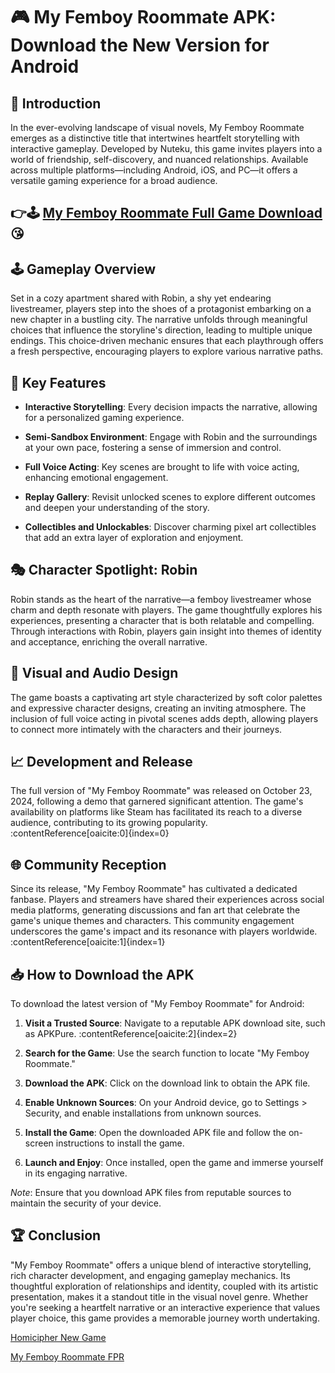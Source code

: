 # 🎮 My Femboy Roommate APK: Download the New Version for Android

## 📖 Introduction

In the ever-evolving landscape of visual novels, My Femboy Roommate emerges as a distinctive title that intertwines heartfelt storytelling with interactive gameplay. Developed by Nuteku, this game invites players into a world of friendship, self-discovery, and nuanced relationships. Available across multiple platforms—including Android, iOS, and PC—it offers a versatile gaming experience for a broad audience.
## 👉🕹️ [My Femboy Roommate Full Game Download](https://apkbine.com/pt/my-femboy-roommate/) 😘

## 🕹️ Gameplay Overview

Set in a cozy apartment shared with Robin, a shy yet endearing livestreamer, players step into the shoes of a protagonist embarking on a new chapter in a bustling city. The narrative unfolds through meaningful choices that influence the storyline's direction, leading to multiple unique endings. This choice-driven mechanic ensures that each playthrough offers a fresh perspective, encouraging players to explore various narrative paths.

## 🎨 Key Features

- **Interactive Storytelling**: Every decision impacts the narrative, allowing for a personalized gaming experience.

- **Semi-Sandbox Environment**: Engage with Robin and the surroundings at your own pace, fostering a sense of immersion and control.

- **Full Voice Acting**: Key scenes are brought to life with voice acting, enhancing emotional engagement.

- **Replay Gallery**: Revisit unlocked scenes to explore different outcomes and deepen your understanding of the story.

- **Collectibles and Unlockables**: Discover charming pixel art collectibles that add an extra layer of exploration and enjoyment.

## 🎭 Character Spotlight: Robin

Robin stands as the heart of the narrative—a femboy livestreamer whose charm and depth resonate with players. The game thoughtfully explores his experiences, presenting a character that is both relatable and compelling. Through interactions with Robin, players gain insight into themes of identity and acceptance, enriching the overall narrative.

## 🎥 Visual and Audio Design

The game boasts a captivating art style characterized by soft color palettes and expressive character designs, creating an inviting atmosphere. The inclusion of full voice acting in pivotal scenes adds depth, allowing players to connect more intimately with the characters and their journeys.

## 📈 Development and Release

The full version of "My Femboy Roommate" was released on October 23, 2024, following a demo that garnered significant attention. The game's availability on platforms like Steam has facilitated its reach to a diverse audience, contributing to its growing popularity. :contentReference[oaicite:0]{index=0}

## 🌐 Community Reception

Since its release, "My Femboy Roommate" has cultivated a dedicated fanbase. Players and streamers have shared their experiences across social media platforms, generating discussions and fan art that celebrate the game's unique themes and characters. This community engagement underscores the game's impact and its resonance with players worldwide. :contentReference[oaicite:1]{index=1}

## 📥 How to Download the APK

To download the latest version of "My Femboy Roommate" for Android:

1. **Visit a Trusted Source**: Navigate to a reputable APK download site, such as APKPure. :contentReference[oaicite:2]{index=2}

2. **Search for the Game**: Use the search function to locate "My Femboy Roommate."

3. **Download the APK**: Click on the download link to obtain the APK file.

4. **Enable Unknown Sources**: On your Android device, go to Settings > Security, and enable installations from unknown sources.

5. **Install the Game**: Open the downloaded APK file and follow the on-screen instructions to install the game.

6. **Launch and Enjoy**: Once installed, open the game and immerse yourself in its engaging narrative.

*Note*: Ensure that you download APK files from reputable sources to maintain the security of your device.

## 🏆 Conclusion

"My Femboy Roommate" offers a unique blend of interactive storytelling, rich character development, and engaging gameplay mechanics. Its thoughtful exploration of relationships and identity, coupled with its artistic presentation, makes it a standout title in the visual novel genre. Whether you're seeking a heartfelt narrative or an interactive experience that values player choice, this game provides a memorable journey worth undertaking.

[Homicipher New Game](https://github.com/Homicipher-game-android-mobile)

[My Femboy Roommate FPR](https://github.com/myfemboy-roomateroomate)

